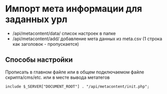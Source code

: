 
# Импорт мета информации для заданных урл

- /api/metacontent/data/ cписок настроек в папке
- /api/metacontent/add/ добавление мета данных из meta.csv (1 строка как заголовок - пропускается)

## Способы настройки

Прописать в главном файле или в общем подключаемом файле скрипта/cms/etc. или в месте вывода метатегов

    include $_SERVER["DOCUMENT_ROOT"] . "/api/metacontent/init.php";
